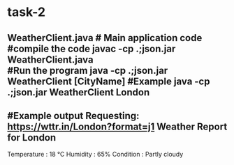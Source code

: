 # task-2
WeatherClient.java   # Main application code
#compile the code
javac -cp .;json.jar WeatherClient.java   
#Run the program
java -cp .;json.jar WeatherClient [CityName]
#Example
java -cp .;json.jar WeatherClient London
---
#Example output
Requesting: https://wttr.in/London?format=j1
Weather Report for London
------------------------------
Temperature : 18 °C
Humidity    : 65%
Condition   : Partly cloudy


